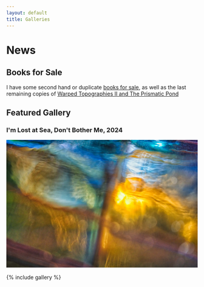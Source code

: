 ```yaml
---
layout: default
title: Galleries
---
```


# News

## Books for Sale

I have some second hand or duplicate [books for sale](book-sales), as well as the last remaining copies of [Warped Topographies II and The Prismatic Pond](books/warped-pond)

## Featured Gallery

### I'm Lost at Sea, Don't Bother Me, 2024

[![I'm Lost at Sea, Don't Bother Me](im-lost-at-sea-dont-bother-me/im-lost-at-sea-dont-bother-me-12.webp)](im-lost-at-sea-dont-bother-me/)

{% include gallery %}